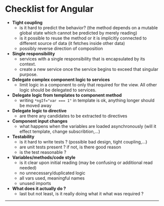 # Checklist for Angular

* **Tight coupling**
    * is it hard to predict the behavior? (the method depends on a mutable global state which cannot be predicted by merely reading)
    * is it possible to reuse the method or it is implicitly connected to different source of data (it fetches inside other data)
    * possibly reverse direction of composition
* **Single responsibility**
    * services with a single responsibility that is encapsulated by its context.
    * create a new service once the service begins to exceed that singular purpose.
* **Delegate complex component logic to services**
    * limit logic in a component to only that required for the view. All other logic should be delegated to services.
* **Delegate logic from templates to component method**
    * writing `*ngIf="var === 1"` in template is ok, anything longer should be moved away
* **Delegate logic to directive**
    * are there any candidates to be extracted to directives
* **Component input changes**
    * what happens when the variables are loaded asynchronously (will it effect template, change subscribtion,...)
* **Testability**
    * is it hard to write tests ? (possible bad design, tight coupling,...)
    * are unit tests present ? if not, is there good reason
    * is the test reasonable ?
* **Variables/methods/code style**
    * is it clear upon initial reading (may be confusing or additional read needed)
    * no unnecessary/duplicated logic
    * all vars used, meaningful names
    * unused imports
* **What does it actually do ?**
    * last but not least, is it really doing what it what was required ?

***
